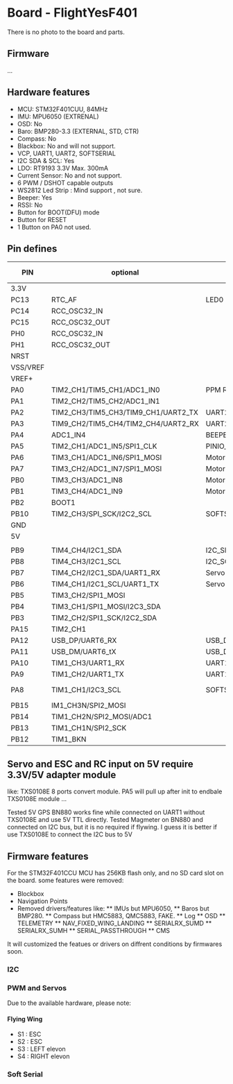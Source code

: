 
# Board - FlightYesF401

There is no photo to the board and parts.

## Firmware

...


## Hardware features

* MCU: STM32F401CUU, 84MHz
* IMU: MPU6050 (EXTRENAL)
* OSD: No
* Baro: BMP280-3.3 (EXTERNAL, STD, CTR)
* Compass: No 
* Blackbox: No and will not support.
* VCP, UART1, UART2, SOFTSERIAL
* I2C SDA & SCL: Yes
* LDO: RT9193 3.3V Max. 300mA
* Current Sensor: No and not support.
* 6 PWM / DSHOT capable outputs
* WS2812 Led Strip : Mind support , not sure.
* Beeper: Yes
* RSSI: No
* Button for BOOT(DFU) mode
* Button for RESET
* 1 Button on PA0 not used.

## Pin defines

| PIN   |optional           |used as    |Shared with    |
| ----- | ----------------- | --------- | ------------- |
| 3.3V  |                   |           |               |
| PC13  |RTC_AF             |LED0       |               |
| PC14  |RCC_OSC32_IN       |           |               |
| PC15  |RCC_OSC32_OUT      |           |               |
| PH0   |RCC_OSC32_IN       |           |               |
| PH1   |RCC_OSC32_OUT      |           |               |
| NRST  |                   |           |               |
| VSS/VREF|                  |           |               |
| VREF+ |                   |           |               |
| PA0   |TIM2_CH1/TIM5_CH1/ADC1_IN0 |PPM RC IN  |       |
| PA1   |TIM2_CH2/TIM5_CH2/ADC1_IN1 |           |       |
| PA2   |TIM2_CH3/TIM5_CH3/TIM9_CH1/UART2_TX    |UART2_TX   |   |
| PA3   |TIM9_CH2/TIM5_CH4/TIM2_CH4/UART2_RX    |UART2_RX   |   |
| PA4   |ADC1_IN4           |BEEPER     |               |
| PA5   |TIM2_CH1/ADC1_IN5/SPI1_CLK |PINIO_OE   |               |
| PA6   |TIM3_CH1/ADC1_IN6/SPI1_MOSI    | Motor 1   |           |
| PA7   |TIM3_CH2/ADC1_IN7/SPI1_MOSI    | Motor 2   |           |
| PB0   |TIM3_CH3/ADC1_IN8  | Motor 3/Servo 1   |       |
| PB1   |TIM3_CH4/ADC1_IN9  | Motor 4/Servo 2   |       |
| PB2   |BOOT1              |                   |       |
| PB10  |TIM2_CH3/SPI_SCK/I2C2_SCL |SOFTSERIAL_2_TXRX |            |
| GND   |                   |           |               |
| 5V    |                   |           |               |
|       |                   |           |               |
| PB9   |TIM4_CH4/I2C1_SDA  | I2C_SDA   |               |
| PB8   |TIM4_CH3/I2C1_SCL  | I2C_SCL   |               |
| PB7   |TIM4_CH2/I2C1_SDA/UART1_RX |Servo 3|          |
| PB6   |TIM4_CH1/I2C1_SCL/UART1_TX |Servo 4|          |
| PB5   |TIM3_CH2/SPI1_MOSI |           |              |
| PB4   |TIM3_CH1/SPI1_MOSI/I2C3_SDA|       |           |
| PB3   |TIM2_CH2/SPI1_SCK/I2C2_SDA |       |           |
| PA15  |TIM2_CH1           |           |               |
| PA12  |USB_DP/UART6_RX    |USB_DP     |               |
| PA11  |USB_DM/UART6_tX    |USB_DM     |               |
| PA10  |TIM1_CH3/UART1_RX  |UART1_TX   |               |
| PA9   |TIM1_CH2/UART1_TX  |UART1_RX   |               |
| PA8   |TIM1_CH1/I2C3_SCL  |SOFTSERIAL_1_TXRX | IBUS RX  |
| PB15  |IM1_CH3N/SPI2_MOSI |           |               |
| PB14  |TIM1_CH2N/SPI2_MOSI/ADC1 |     |               |
| PB13  |TIM1_CH1N/SPI2_SCK |           |               |
| PB12  |TIM1_BKN           |           |               |

## Servo and ESC and RC input on 5V require 3.3V/5V adapter module



like:
TXS0108E 8 ports convert module.
PA5 will pull up after init to endbale TXS0108E module
...

Tested 5V GPS BN880 works fine while connected on UART1 without TXS0108E and use 5V TTL directly.
Tested Magmeter on BN880 and connected on I2C bus, but it is no required if flywing.
I guess it is better if use TXS0108E to connect the I2C bus to 5V


## Firmware features

For the STM32F401CCU MCU has 256KB flash only, and no SD card slot on the board. some features were removed:

* Blockbox
* Navigation Points
* Removed drivers/features like: 
    ** IMUs but MPU6050, 
    ** Baros but BMP280.
    ** Compass but HMC5883, QMC5883, FAKE.
    ** Log
    ** OSD
    ** TELEMETRY
    ** NAV_FIXED_WING_LANDING
    ** SERIALRX_SUMD
    ** SERIALRX_SUMH
    ** SERIAL_PASSTHROUGH
    ** CMS

It will customized the featues or drivers on diffrent conditions by firmwares soon.

### I2C

### PWM and Servos

Due to the available hardware, please note:

#### Flying Wing

* S1 : ESC
* S2 : ESC
* S3 : LEFT elevon
* S4 : RIGHT elevon

### Soft Serial


